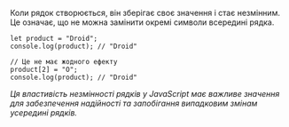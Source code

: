 Коли рядок створюється, він зберігає своє значення і стає незмінним. Це означає, що не можна замінити окремі символи всередині рядка.

```
let product = "Droid";
console.log(product); // "Droid"

// Це не має жодного ефекту
product[2] = "O";
console.log(product); // "Droid"
```

*Ця властивість незмінності рядків у JavaScript має важливе значення для забезпечення надійності та запобігання випадковим змінам усередині рядків.*